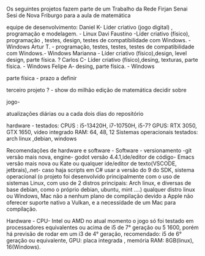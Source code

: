 Os seguintes projetos fazem parte de um Trabalho da Rede Firjan Senai Sesi de Nova Friburgo para a aula de matemática

equipe de desenvolvimento:
Daniel K- Líder criativo (jogo digital) , programação e modelagem. - Linux
Davi Faustino -Líder criativo (físico), programação , testes, design, testes de compatibilidade com Windows. - Windows
Artur T. - programação, testes, testes, testes de compatibilidade com Windows.- Windows
Marianna - Líder criativo (físico),design, level design, parte física. ?
Carlos C- Líder criativo (físico),desing, texturas, parte física. - Windows
Felipe A- desing, parte física. - Windows


parte física - 
prazo a definir


terceiro projeto ? - show do milhão edição de matemática
decidir sobre


jogo-

atualizações diárias ou a cada dois dias do repositório

hardware - testados:
CPUS : i5-13420H, i7-10750H, i5-7?
GPUS: RTX 3050, GTX 1650, vídeo integrado
RAM: 64, 48, 12
Sistemas operacionais testados: arch linux ,debian, windows

Recomendações de hardware e software -
Software - versionamento -git versão mais nova, engine- godot versão 4.4.1,ide/editor de código- Emacs versão mais nova ou Kate ou qualquer ide/editor de texto(VSCODE, jetbrais),.net- caso haja scripts em C# usar a versão do 9 do SDK, sistema operacional (o projeto foi desenvolvido principalmente com o uso de sistemas Linux, com uso de 2 distros principais: Arch linux, e diversas de base debian, como o próprio debian, ubuntu, mint ....) qualquer distro linux ou Windows, Mac não a nenhum plano de compilação devido a Apple não oferecer suporte nativo a Vulkan, e a necessídade de um Mac para compilação.

Hardware - CPU- Intel ou AMD no atual momento o jogo só foi testado em processadores equivalentes ou acima de i5 de 7° geração ou 5 1600, porém há previsão de rodar em um i3 de 4° geração, recomendado: i5 de 6° geração ou equivalente, GPU: placa integrada , memória RAM: 8GB(linux), 16(Windows).


